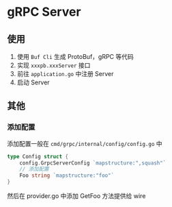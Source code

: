 # gRPC Server

## 使用
1. 使用 `Buf Cli` 生成 ProtoBuf，gRPC 等代码
2. 实现 `xxxpb.xxxServer` 接口
3. 前往 `application.go` 中注册 Server
4. 启动 Server

## 其他
### 添加配置
添加配置一般在 `cmd/grpc/internal/config/config.go` 中
```go
type Config struct {
    config.GrpcServerConfig `mapstructure:",squash"`
    // 添加配置
    Foo string `mapstructure:"foo"`
}
```
然后在 provider.go 中添加 GetFoo 方法提供给 wire